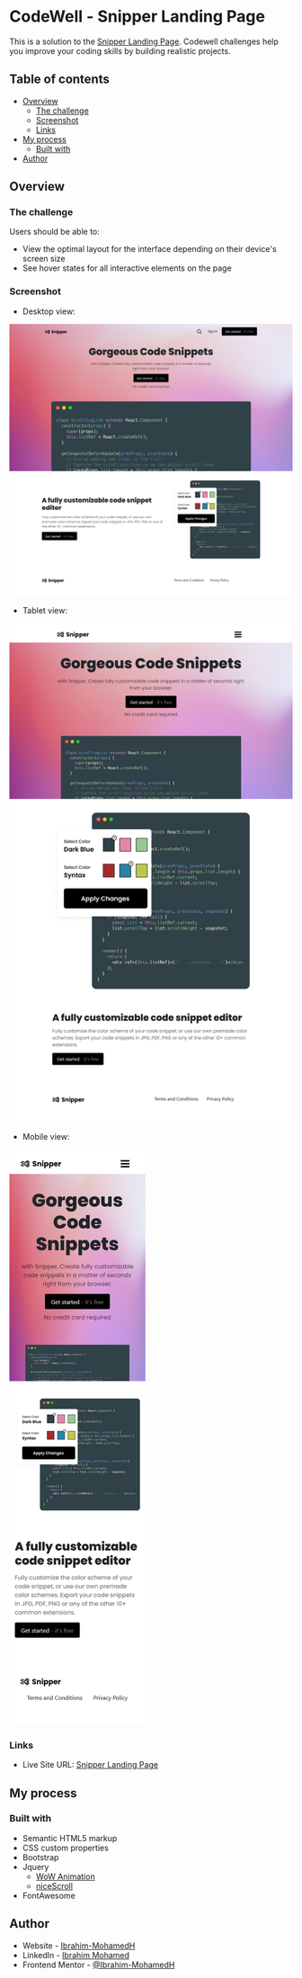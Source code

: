 # CodeWell - Snipper Landing Page

This is a solution to the [Snipper Landing Page](https://www.codewell.cc/challenges/snipper-landing-page--608bbe67e0984a001540d79b). Codewell challenges help you improve your coding skills by building realistic projects.

## Table of contents

- [Overview](#overview)
  - [The challenge](#the-challenge)
  - [Screenshot](#screenshot)
  - [Links](#links)
- [My process](#my-process)
  - [Built with](#built-with)
- [Author](#author)

## Overview

### The challenge

Users should be able to:

- View the optimal layout for the interface depending on their device's screen size
- See hover states for all interactive elements on the page

### Screenshot

- Desktop view:

![](./assets/images/screenshots/desktop_screenshot.png)

- Tablet view:

![](./assets/images/screenshots/tablet_screenshot.png)

- Mobile view:

![](./assets/images/screenshots/mobile_screenshot.png)

### Links

- Live Site URL: [Snipper Landing Page](https://ibrahim-mohamedh.github.io/Snipper-Landing-Page/)

## My process

### Built with

- Semantic HTML5 markup
- CSS custom properties
- Bootstrap
- Jquery
  - [WoW Animation](https://wowjs.uk/)
  - [niceScroll](https://github.com/inuyaksa/jquery.nicescroll)
- FontAwesome

## Author

- Website - [Ibrahim-MohamedH](https://github.com/Ibrahim-MohamedH)
- LinkedIn - [Ibrahim Mohamed](https://www.linkedin.com/in/ibrahim-mohamed-hussein/)
- Frontend Mentor - [@Ibrahim-MohamedH](https://www.frontendmentor.io/profile/Ibrahim-MohamedH)
